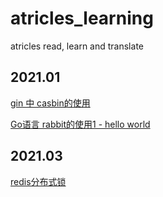 # atricles_learning
atricles read, learn and translate

## 2021.01
[gin 中 casbin的使用](./src/2021/01/the-use-of-casbin-in-gin.md)

[Go语言 rabbit的使用1 - hello world](./src/2021/01/RabbitMQ-Go语言客户端教程1.md)

## 2021.03

[redis分布式锁](./src/2021/03/redis-lock.md)
